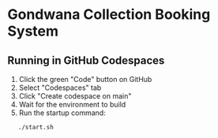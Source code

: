 # Gondwana Collection Booking System

## Running in GitHub Codespaces

1. Click the green "Code" button on GitHub
2. Select "Codespaces" tab
3. Click "Create codespace on main"
4. Wait for the environment to build
5. Run the startup command:
```bash
   ./start.sh 
